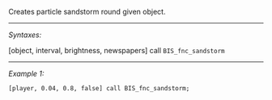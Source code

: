 Creates particle sandstorm round given object.


---
*Syntaxes:*

[object, interval, brightness, newspapers] call `BIS_fnc_sandstorm`

---
*Example 1:*

```sqf
[player, 0.04, 0.8, false] call BIS_fnc_sandstorm;
```